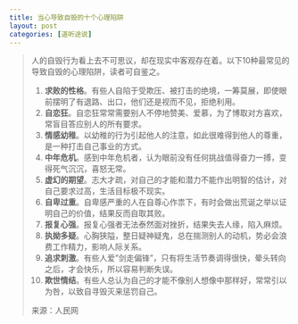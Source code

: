 ```yaml
---
title: 当心导致自毁的十个心理陷阱
layout: post
categories: [道听途说]
---
```

> 人的自毁行为看上去不可思议，却在现实中客观存在着。以下10种最常见的导致自毁的心理陷阱，读者可自鉴之。
> 
>   1. **求败的性格**。有些人自陷于受欺压、被打击的绝境，一筹莫展，即使眼前摆明了有退路、出口，他们还是视而不见，拒绝利用。 
>   2. **自恋狂**。自恋狂常常需要别人不停地赞美、爱慕，为了博取对方喜欢，常盲目答应别人的所有要求。 
>   3. **情感幼稚**。以幼稚的行为引起他人的注意，如此很难得到他人的尊重，是一种打击自己事业的方式。 
>   4. **中年危机**。感到中年危机者，认为眼前没有任何挑战值得奋力一搏，变得死气沉沉，喜怒无常。 
>   5. **虚幻的期望**。志大才疏，对自己的才能和潜力不能作出明智的估计，对自己要求过高，生活目标极不现实。 
>   6. **自卑过重**。自卑感严重的人在自尊心作祟下，有时会做出荒诞之举以证明自己的价值，结果反而自取其败。 
>   7. **报复心强**。报复心强者无法泰然面对挫折，结果失去人缘，陷入麻烦。 
>   8. **执拗多疑**。心胸狭隘，整日疑神疑鬼，总在揣测别人的动机，势必会浪费工作精力，影响人际关系。 
>   9. **追求刺激**。有些人爱&#8221;剑走偏锋&#8221;，只有将生活节奏调得很快，晕头转向之后，才会快乐，所以容易判断失误。 
>   10. **欺世情结**。有些人总认为自己的才能不像别人想像中那样好，常常引以为咎，以致自寻毁灭来惩罚自己。 
> 
> 来源：人民网

